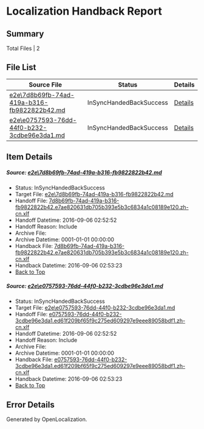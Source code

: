 # <a name='report-top'></a> Localization Handback Report

## Summary
 Total Files | 2

## File List
 Source File | Status | Details 
 ----------- | ------ | ------- 
 [e2e\7d8b69fb-74ad-419a-b316-fb9822822b42.md](https://github.com/OpenLocalizationTestOrg/ol-test0/blob/11347c2a6e2f31d8ba59a034b0f5b586dfe56f2d/e2e/7d8b69fb-74ad-419a-b316-fb9822822b42.md) | InSyncHandedBackSuccess | [Details](#6a272b47c2a72197842e33234af4b2b2cdb99f331)
 [e2e\e0757593-76dd-44f0-b232-3cdbe96e3da1.md](https://github.com/OpenLocalizationTestOrg/ol-test0/blob/11347c2a6e2f31d8ba59a034b0f5b586dfe56f2d/e2e/e0757593-76dd-44f0-b232-3cdbe96e3da1.md) | InSyncHandedBackSuccess | [Details](#4578773524189541fde1f0fc06590521b81920be2)

## Item Details
##### <a name='6a272b47c2a72197842e33234af4b2b2cdb99f331'></a> Source: [e2e\7d8b69fb-74ad-419a-b316-fb9822822b42.md](https://github.com/OpenLocalizationTestOrg/ol-test0/blob/11347c2a6e2f31d8ba59a034b0f5b586dfe56f2d/e2e/7d8b69fb-74ad-419a-b316-fb9822822b42.md)
* Status: InSyncHandedBackSuccess
* Target File: [e2e\7d8b69fb-74ad-419a-b316-fb9822822b42.md](https://github.com/OpenLocalizationTestOrg/ol-test0-zhcn/blob/a999b477eb2b7167fcbe161c926c23c6f94b4b7b/e2e/7d8b69fb-74ad-419a-b316-fb9822822b42.md)
* Handoff File: [7d8b69fb-74ad-419a-b316-fb9822822b42.e7ae820631db705b393e5b3c6834a1c08189e120.zh-cn.xlf](https://github.com/OpenLocalizationTestOrg/ol-test0-handoff/blob/a274d81b326f376a116b1c4685748392d8407edb/ol-handoff/OpenLocalizationTestOrg/ol-test0-zhcn/ci/ht/7d8b69fb-74ad-419a-b316-fb9822822b42.e7ae820631db705b393e5b3c6834a1c08189e120.zh-cn.xlf)
* Handoff Datetime: 2016-09-06 02:52:52
* Handoff Reason: Include
* Archive File: 
* Archive Datetime: 0001-01-01 00:00:00
* Handback File: [7d8b69fb-74ad-419a-b316-fb9822822b42.e7ae820631db705b393e5b3c6834a1c08189e120.zh-cn.xlf](https://github.com/OpenLocalizationTestOrg/ol-test0-handback/blob/ea3790b14f3058bb4f2bbc6aaaf2bf0621388c9f/ol-handback/OpenLocalizationTestOrg/ol-test0-zhcn/ci/ht/7d8b69fb-74ad-419a-b316-fb9822822b42.e7ae820631db705b393e5b3c6834a1c08189e120.zh-cn.xlf)
* Handback Datetime: 2016-09-06 02:53:23
* [Back to Top](#report-top)

##### <a name='4578773524189541fde1f0fc06590521b81920be2'></a> Source: [e2e\e0757593-76dd-44f0-b232-3cdbe96e3da1.md](https://github.com/OpenLocalizationTestOrg/ol-test0/blob/11347c2a6e2f31d8ba59a034b0f5b586dfe56f2d/e2e/e0757593-76dd-44f0-b232-3cdbe96e3da1.md)
* Status: InSyncHandedBackSuccess
* Target File: [e2e\e0757593-76dd-44f0-b232-3cdbe96e3da1.md](https://github.com/OpenLocalizationTestOrg/ol-test0-zhcn/blob/a999b477eb2b7167fcbe161c926c23c6f94b4b7b/e2e/e0757593-76dd-44f0-b232-3cdbe96e3da1.md)
* Handoff File: [e0757593-76dd-44f0-b232-3cdbe96e3da1.ed61f209bf65f9c275ed609297e9eee89058bdf1.zh-cn.xlf](https://github.com/OpenLocalizationTestOrg/ol-test0-handoff/blob/a274d81b326f376a116b1c4685748392d8407edb/ol-handoff/OpenLocalizationTestOrg/ol-test0-zhcn/ci/ht/e0757593-76dd-44f0-b232-3cdbe96e3da1.ed61f209bf65f9c275ed609297e9eee89058bdf1.zh-cn.xlf)
* Handoff Datetime: 2016-09-06 02:52:52
* Handoff Reason: Include
* Archive File: 
* Archive Datetime: 0001-01-01 00:00:00
* Handback File: [e0757593-76dd-44f0-b232-3cdbe96e3da1.ed61f209bf65f9c275ed609297e9eee89058bdf1.zh-cn.xlf](https://github.com/OpenLocalizationTestOrg/ol-test0-handback/blob/ea3790b14f3058bb4f2bbc6aaaf2bf0621388c9f/ol-handback/OpenLocalizationTestOrg/ol-test0-zhcn/ci/ht/e0757593-76dd-44f0-b232-3cdbe96e3da1.ed61f209bf65f9c275ed609297e9eee89058bdf1.zh-cn.xlf)
* Handback Datetime: 2016-09-06 02:53:23
* [Back to Top](#report-top)


## Error Details

Generated by OpenLocalization.

